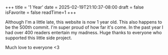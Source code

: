 +++
title = '1 Year'
date = 2025-02-19T21:10:37-08:00
draft = false
isFavorite = false
readTime=1
+++

Although I'm a little late, this website is now 1 year old. This also happens to be the 500th commit. I'm super proud of how far it's come. In the past year I had over 400 readers entertain my madness. Huge thanks to everyone who supported this little side project. 


Much love to everyone <3
